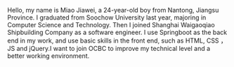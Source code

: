 Hello, my name is Miao Jiawei, a 24-year-old boy from Nantong, Jiangsu Province. I graduated from Soochow University
last year, majoring in Computer Science and Technology. Then I joined Shanghai Waigaoqiao Shipbuilding Company as a
software engineer. I use Springboot as the back end in my work, and use basic skills in the front end, such as HTML, CSS
，JS and jQuery.I want to join OCBC to improve my technical level and a better working environment.


